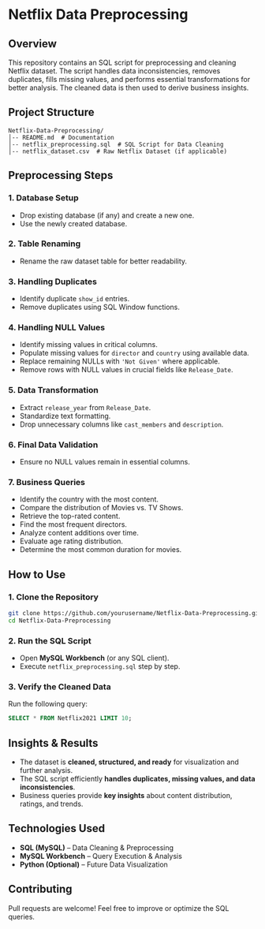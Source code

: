 # Netflix Data Preprocessing

## Overview
This repository contains an SQL script for preprocessing and cleaning Netflix dataset. The script handles data inconsistencies, removes duplicates, fills missing values, and performs essential transformations for better analysis. The cleaned data is then used to derive business insights.

## Project Structure
```
Netflix-Data-Preprocessing/
│-- README.md  # Documentation
│-- netflix_preprocessing.sql  # SQL Script for Data Cleaning
│-- netflix_dataset.csv  # Raw Netflix Dataset (if applicable)
```

## Preprocessing Steps
### 1. Database Setup
- Drop existing database (if any) and create a new one.
- Use the newly created database.

### 2. Table Renaming
- Rename the raw dataset table for better readability.

### 3. Handling Duplicates
- Identify duplicate `show_id` entries.
- Remove duplicates using SQL Window functions.

### 4. Handling NULL Values
- Identify missing values in critical columns.
- Populate missing values for `director` and `country` using available data.
- Replace remaining NULLs with `'Not Given'` where applicable.
- Remove rows with NULL values in crucial fields like `Release_Date`.

### 5. Data Transformation
- Extract `release_year` from `Release_Date`.
- Standardize text formatting.
- Drop unnecessary columns like `cast_members` and `description`.

### 6. Final Data Validation
- Ensure no NULL values remain in essential columns.

### 7. Business Queries
- Identify the country with the most content.
- Compare the distribution of Movies vs. TV Shows.
- Retrieve the top-rated content.
- Find the most frequent directors.
- Analyze content additions over time.
- Evaluate age rating distribution.
- Determine the most common duration for movies.

## How to Use
### 1. Clone the Repository
```sh
git clone https://github.com/yourusername/Netflix-Data-Preprocessing.git
cd Netflix-Data-Preprocessing
```

### 2. Run the SQL Script
- Open **MySQL Workbench** (or any SQL client).
- Execute `netflix_preprocessing.sql` step by step.

### 3. Verify the Cleaned Data
Run the following query:
```sql
SELECT * FROM Netflix2021 LIMIT 10;
```

## Insights & Results
- The dataset is **cleaned, structured, and ready** for visualization and further analysis.
- The SQL script efficiently **handles duplicates, missing values, and data inconsistencies**.
- Business queries provide **key insights** about content distribution, ratings, and trends.

## Technologies Used
- **SQL (MySQL)** – Data Cleaning & Preprocessing
- **MySQL Workbench** – Query Execution & Analysis
- **Python (Optional)** – Future Data Visualization



## Contributing
Pull requests are welcome! Feel free to improve or optimize the SQL queries.

